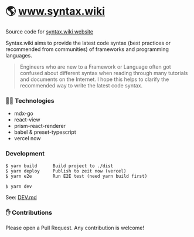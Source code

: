 
# 🌎 www.syntax.wiki

Source code for [syntax.wiki website](https://syntax.wiki)

Syntax.wiki aims to provide the latest code syntax (best practices or recommended from communities) of frameworks and programming languages.

> Engineers who are new to a Framework or Language often got confused about different syntax when reading through many tutorials and documents on the Internet. I hope this helps to clarify the recommended way to write the latest code syntax.

### 👨‍💻 Technologies

- mdx-go
- react-view
- prism-react-renderer
- babel & preset-typescript
- vercel now

### Development

```
$ yarn build      Build project to ./dist
$ yarn deploy     Publish to zeit now (vercel)
$ yarn e2e        Run E2E test (need yarn build first)

$ yarn dev
```

See: [DEV.md](DEV.md)

### ✋ Contributions

Please open a Pull Request. Any contribution is welcome!
